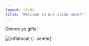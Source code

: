 ```yaml
---
layout: slide
title: "Welcome to our slide deck!"
---
```


Gimme yo gifts!

![inflatocat](https://octodex.github.com/images/grinchtocat.gif)
{: .center}

